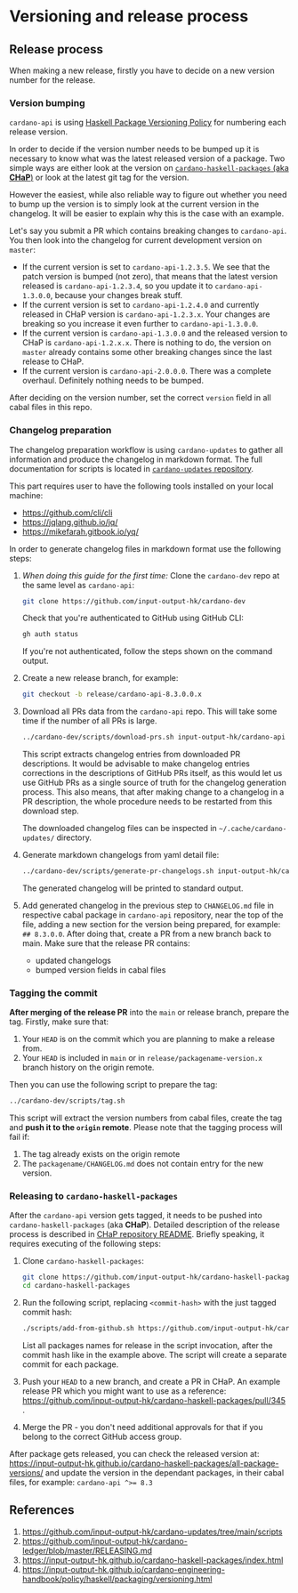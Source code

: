 # Versioning and release process

## Release process

When making a new release, firstly you have to decide on a new version number for the release.

### Version bumping
`cardano-api` is using [Haskell Package Versioning Policy](https://pvp.haskell.org/) for numbering each release version.

In order to decide if the version number needs to be bumped up it is necessary to know what was the latest released version of a package.
Two simple ways are either look at the version on [`cardano-haskell-packages` (aka **CHaP**)](https://input-output-hk.github.io/cardano-haskell-packages/index.html) or look at the latest git tag for the version.

However the easiest, while also reliable way to figure out whether you need to bump up the version is to simply look at the current version in the changelog.
It will be easier to explain why this is the case with an example.

Let's say you submit a PR which contains breaking changes to `cardano-api`.
You then look into the changelog for current development version on `master`:

* If the current version is set to `cardano-api-1.2.3.5`.
    We see that the patch version is bumped (not zero), that means that the latest version released is `cardano-api-1.2.3.4`, so you update it to `cardano-api-1.3.0.0`, because your changes break stuff.
* If the current version is set to `cardano-api-1.2.4.0` and currently released in CHaP version is `cardano-api-1.2.3.x`.
    Your changes are breaking so you increase it even further to `cardano-api-1.3.0.0`.
* If the current version is `cardano-api-1.3.0.0` and the released version to CHaP is `cardano-api-1.2.x.x`.
    There is nothing to do, the version on `master` already contains some other breaking changes since the last release to CHaP.
* If the current version is `cardano-api-2.0.0.0`.
    There was a complete overhaul. Definitely nothing needs to be bumped.

After deciding on the version number, set the correct `version` field in all cabal files in this repo.

### Changelog preparation
The changelog preparation workflow is using `cardano-updates` to gather all information and produce the changelog in markdown format.
The full documentation for scripts is located in [`cardano-updates` repository](https://github.com/input-output-hk/cardano-updates/blob/main/scripts/README.md).

This part requires user to have the following tools installed on your local machine:
* https://github.com/cli/cli
* https://jqlang.github.io/jq/
* https://mikefarah.gitbook.io/yq/

In order to generate changelog files in markdown format use the following steps:

1. *When doing this guide for the first time:* Clone the `cardano-dev` repo at the same level as `cardano-api`:
    ```bash
    git clone https://github.com/input-output-hk/cardano-dev
    ```
    Check that you're authenticated to GitHub using GitHub CLI:
    ```bash
    gh auth status
    ```
    If you're not authenticated, follow the steps shown on the command output.

1. Create a new release branch, for example:
    ```bash
    git checkout -b release/cardano-api-8.3.0.0.x
    ```

1. Download all PRs data from the `cardano-api` repo.
    This will take some time if the number of all PRs is large.
    ```bash
    ../cardano-dev/scripts/download-prs.sh input-output-hk/cardano-api
    ```
    This script extracts changelog entries from downloaded PR descriptions.
    It would be advisable to make changelog entries corrections in the descriptions of GitHub PRs itself, as this would let us use GitHub PRs as a single source of truth for the changelog generation process.
    This also means, that after making change to a changelog in a PR description, the whole procedure needs to be restarted from this download step.

    The downloaded changelog files can be inspected in `~/.cache/cardano-updates/` directory.

1. Generate markdown changelogs from yaml detail file:
    ```bash
    ../cardano-dev/scripts/generate-pr-changelogs.sh input-output-hk/cardano-api 89fd11781d8ba19ce50f516ecef30607d2e704e8..HEAD
    ```
    The generated changelog will be printed to standard output.

1. Add generated changelog in the previous step to `CHANGELOG.md` file in respective cabal package in `cardano-api` repository, near the top of the file, adding a new section for the version being prepared, for example: `## 8.3.0.0`.
    After doing that, create a PR from a new branch back to main.
    Make sure that the release PR contains:
    * updated changelogs
    * bumped version fields in cabal files

### Tagging the commit
**After merging of the release PR** into the `main` or release branch, prepare the tag.
Firstly, make sure that:
1. Your `HEAD` is on the commit which you are planning to make a release from.
1. Your `HEAD` is included in `main` or in `release/packagename-version.x` branch history on the origin remote.

Then you can use the following script to prepare the tag:
```bash
../cardano-dev/scripts/tag.sh
```
This script will extract the version numbers from cabal files, create the tag and **push it to the `origin` remote**.
Please note that the tagging process will fail if:
1. The tag already exists on the origin remote
1. The `packagename/CHANGELOG.md` does not contain entry for the new version.

### Releasing to `cardano-haskell-packages`
After the `cardano-api` version gets tagged, it needs to be pushed into `cardano-haskell-packages` (aka **CHaP**).
Detailed description of the release process is described in [CHaP repository README](https://github.com/input-output-hk/cardano-haskell-packages#how-to-add-a-new-package-version).
Briefly speaking, it requires executing of the following steps:

1. Clone `cardano-haskell-packages`:
    ```bash
    git clone https://github.com/input-output-hk/cardano-haskell-packages
    cd cardano-haskell-packages
    ```

1.  Run the following script, replacing `<commit-hash>` with the just tagged commit hash:
    ```bash
    ./scripts/add-from-github.sh https://github.com/input-output-hk/cardano-api <commit-hash> cardano-api cardano-api-gen
    ```
    List all packages names for release in the script invocation, after the commit hash like in the example above.
    The script will create a separate commit for each package.

1. Push your `HEAD` to a new branch, and create a PR in CHaP.
    An example release PR which you might want to use as a reference: https://github.com/input-output-hk/cardano-haskell-packages/pull/345 .

1. Merge the PR - you don't need additional approvals for that if you belong to the correct GitHub access group.

After package gets released, you can check the released version at: https://input-output-hk.github.io/cardano-haskell-packages/all-package-versions/ and update the version in the dependant packages, in their cabal files, for example: `cardano-api ^>= 8.3`


## References
1. https://github.com/input-output-hk/cardano-updates/tree/main/scripts
1. https://github.com/input-output-hk/cardano-ledger/blob/master/RELEASING.md
1. https://input-output-hk.github.io/cardano-haskell-packages/index.html
1. https://input-output-hk.github.io/cardano-engineering-handbook/policy/haskell/packaging/versioning.html
